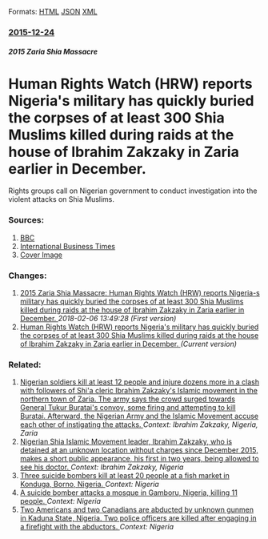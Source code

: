 
Formats: [HTML](/news/2015/12/24/human-rights-watch-hrw-reports-nigeriaas-military-has-quickly-buried-the-corpses-of-at-least-300-shia-muslims-killed-during-raids-at-the.html)  [JSON](/news/2015/12/24/human-rights-watch-hrw-reports-nigeriaas-military-has-quickly-buried-the-corpses-of-at-least-300-shia-muslims-killed-during-raids-at-the.json)  [XML](/news/2015/12/24/human-rights-watch-hrw-reports-nigeriaas-military-has-quickly-buried-the-corpses-of-at-least-300-shia-muslims-killed-during-raids-at-the.xml)  

### [2015-12-24](/news/2015/12/24/index.md)

##### 2015 Zaria Shia Massacre
# Human Rights Watch (HRW) reports Nigeria's military has quickly buried the corpses of at least 300 Shia Muslims killed during raids at the house of Ibrahim Zakzaky in Zaria earlier in December. 

Rights groups call on Nigerian government to conduct investigation into the violent attacks on Shia Muslims.


### Sources:

1. [BBC](http://www.bbc.com/news/world-africa-35168211)
2. [International Business Times](http://www.ibtimes.co.uk/nigeria-zaria-killings-army-quickly-buried-300-shia-muslims-killed-unjustified-violence-1534703)
2. [Cover Image](http://d.ibtimes.co.uk/en/full/1475818/shia-muslims-protest-nigeria.jpg)

### Changes:

1. [2015 Zaria Shia Massacre: Human Rights Watch (HRW) reports Nigeria-s military has quickly buried the corpses of at least 300 Shia Muslims killed during raids at the house of Ibrahim Zakzaky in Zaria earlier in December. ](/news/2015/12/24/2015-zaria-shia-massacre-human-rights-watch-hrw-reports-nigeria-s-military-has-quickly-buried-the-corpses-of-at-least-300-shia-muslims.md) _2018-02-06 13:49:28 (First version)_
1. [Human Rights Watch (HRW) reports Nigeria's military has quickly buried the corpses of at least 300 Shia Muslims killed during raids at the house of Ibrahim Zakzaky in Zaria earlier in December. ](/news/2015/12/24/human-rights-watch-hrw-reports-nigeriaas-military-has-quickly-buried-the-corpses-of-at-least-300-shia-muslims-killed-during-raids-at-the.md) _(Current version)_

### Related:

1. [Nigerian soldiers kill at least 12 people and injure dozens more in a clash with followers of Shi'a cleric Ibrahim Zakzaky's Islamic movement in the northern town of Zaria. The army says the crowd surged towards General Tukur Buratai's convoy, some firing and attempting to kill Buratai. Afterward, the Nigerian Army and the Islamic Movement accuse each other of instigating the attacks. ](/news/2015/12/12/nigerian-soldiers-kill-at-least-12-people-and-injure-dozens-more-in-a-clash-with-followers-of-shi-a-cleric-ibrahim-zakzaky-s-islamic-movemen.md) _Context: Ibrahim Zakzaky, Nigeria, Zaria_
2. [Nigerian Shia Islamic Movement leader, Ibrahim Zakzaky, who is detained at an unknown location without charges since December 2015, makes a short public appearance, his first in two years, being allowed to see his doctor. ](/news/2018/01/13/nigerian-shia-islamic-movement-leader-ibrahim-zakzaky-who-is-detained-at-an-unknown-location-without-charges-since-december-2015-makes-a.md) _Context: Ibrahim Zakzaky, Nigeria_
3. [Three suicide bombers kill at least 20 people at a fish market in Konduga, Borno, Nigeria. ](/news/2018/02/16/three-suicide-bombers-kill-at-least-20-people-at-a-fish-market-in-konduga-borno-nigeria.md) _Context: Nigeria_
4. [A suicide bomber attacks a mosque in Gamboru, Nigeria, killing 11 people. ](/news/2018/01/3/a-suicide-bomber-attacks-a-mosque-in-gamboru-nigeria-killing-11-people.md) _Context: Nigeria_
5. [Two Americans and two Canadians are abducted by unknown gunmen in Kaduna State, Nigeria. Two police officers are killed after engaging in a firefight with the abductors. ](/news/2018/01/17/two-americans-and-two-canadians-are-abducted-by-unknown-gunmen-in-kaduna-state-nigeria-two-police-officers-are-killed-after-engaging-in-a.md) _Context: Nigeria_
